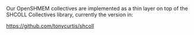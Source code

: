 Our OpenSHMEM collectives are implemented as a thin layer on top of
the SHCOLL Collectives library, currently the version in:

https://github.com/tonycurtis/shcoll
